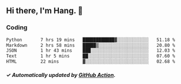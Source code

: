 ## Hi there, I'm Hang. 👋

### Coding

<!--START_SECTION:waka-->

```txt
Python       7 hrs 19 mins   ████████████▓░░░░░░░░░░░░   51.18 %
Markdown     2 hrs 58 mins   █████▒░░░░░░░░░░░░░░░░░░░   20.80 %
JSON         1 hr 43 mins    ███░░░░░░░░░░░░░░░░░░░░░░   12.03 %
Text         1 hr 5 mins     ██░░░░░░░░░░░░░░░░░░░░░░░   07.60 %
HTML         22 mins         ▓░░░░░░░░░░░░░░░░░░░░░░░░   02.68 %
```

<!--END_SECTION:waka-->

##### ✓ Automatically updated by [GitHub Action](https://github.com/huhuhang/huhuhang/actions).
